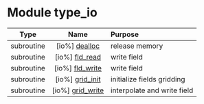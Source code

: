 # Module type_io

| Type | Name | Purpose |
| :--: | :--: | :---------- |
| subroutine | [io%] [dealloc](https://github.com/JCSDA/saber/src/bump/type_io.F90#L58) | release memory |
| subroutine | [io%] [fld_read](https://github.com/JCSDA/saber/src/bump/type_io.F90#L87) | write field |
| subroutine | [io%] [fld_write](https://github.com/JCSDA/saber/src/bump/type_io.F90#L128) | write field |
| subroutine | [io%] [grid_init](https://github.com/JCSDA/saber/src/bump/type_io.F90#L244) | initialize fields gridding |
| subroutine | [io%] [grid_write](https://github.com/JCSDA/saber/src/bump/type_io.F90#L523) | interpolate and write field |
